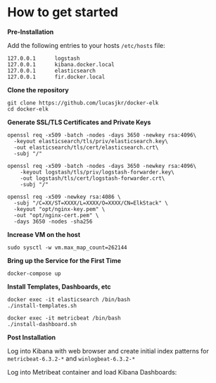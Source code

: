 # How to get started

**Pre-Installation**

Add the following entries to your hosts `/etc/hosts` file:

```
127.0.0.1      logstash
127.0.0.1      kibana.docker.local
127.0.0.1      elasticsearch
127.0.0.1      fir.docker.local

```

**Clone the repository**

```
git clone https://github.com/lucasjkr/docker-elk
cd docker-elk
```

**Generate SSL/TLS Certificates and Private Keys**
```
openssl req -x509 -batch -nodes -days 3650 -newkey rsa:4096\
  -keyout elasticsearch/tls/priv/elasticsearch.key\
  -out elasticsearch/tls/cert/elasticsearch.crt\
  -subj "/" 
  
openssl req -x509 -batch -nodes -days 3650 -newkey rsa:4096\
    -keyout logstash/tls/priv/logstash-forwarder.key\
    -out logstash/tls/cert/logstash-forwarder.crt\
    -subj "/" 

openssl req -x509 -newkey rsa:4086 \
  -subj "/C=XX/ST=XXXX/L=XXXX/O=XXXX/CN=ElkStack" \
  -keyout "opt/nginx-key.pem" \
  -out "opt/nginx-cert.pem" \
  -days 3650 -nodes -sha256

```

**Increase VM on the host**
```
sudo sysctl -w vm.max_map_count=262144
```

**Bring up the Service for the First Time**
```
docker-compose up
```

**Install Templates, Dashboards, etc**
```
docker exec -it elasticsearch /bin/bash
./install-templates.sh

docker exec -it metricbeat /bin/bash
./install-dashboard.sh
```


**Post Installation**

Log into Kibana with web browser and create initial index patterns for `metricbeat-6.3.2-*` and
`winlogbeat-6.3.2-*`

Log into Metribeat container and load Kibana Dashboards:
